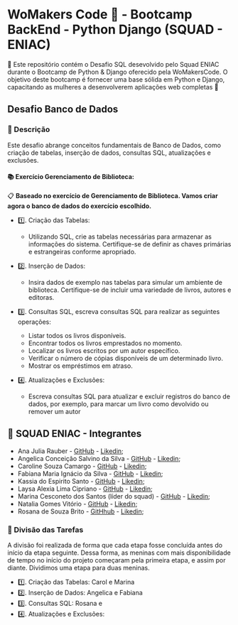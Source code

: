 # WoMakers Code 🦋 - Bootcamp BackEnd - Python Django (SQUAD - ENIAC)

🦋 Este repositório contém o Desafio SQL desevolvido pelo Squad ENIAC durante o Bootcamp de Python & Django oferecido pela WoMakersCode. O objetivo deste bootcamp é fornecer uma base sólida em Python e Django, capacitando as mulheres a desenvolverem aplicações web completas 🦋

## Desafio Banco de Dados

### 📜 Descrição

Este desafio abrange conceitos fundamentais de Banco de Dados, como criação de tabelas, inserção de dados, consultas SQL, atualizações e exclusões.
  
#### 📚 Exercício  Gerenciamento de Biblioteca:

📋 **Baseado no exercício de Gerenciamento de Biblioteca. Vamos criar agora o banco de dados do exercício escolhido.**

- 1️⃣. Criação das Tabelas:
    - Utilizando SQL, crie as tabelas necessárias para armazenar as informações do sistema. Certifique-se de definir as chaves primárias e estrangeiras conforme apropriado.

- 2️⃣. Inserção de Dados:
    - Insira dados de exemplo nas tabelas para simular um ambiente de biblioteca. Certifique-se de incluir uma variedade de livros, autores e editoras.

- 3️⃣. Consultas SQL, escreva consultas SQL para realizar as seguintes operações:
    - Listar todos os livros disponíveis.
    - Encontrar todos os livros emprestados no momento.
    - Localizar os livros escritos por um autor específico.
    - Verificar o número de cópias disponíveis de um determinado livro.
    - Mostrar os empréstimos em atraso.

- 4️⃣. Atualizações e Exclusões:
    - Escreva consultas SQL para atualizar e excluir registros do banco de dados, por exemplo, para marcar um livro como devolvido ou remover um autor

## 👥 SQUAD ENIAC - Integrantes 

- Ana Julia Rauber - [GitHub](https://github.com/anajuliarauber) - [Likedin](https://www.linkedin.com/in/ana-julia-rauber/);
- Angelica Conceição Salvino da Silva - [GitHub](https://github.com/AngelicaSalvino) - [Likedin](https://www.linkedin.com/in/angelica-salvino/);
- Caroline Souza Camargo - [GitHub](https://github.com/Caroline-Camargo) - [Likedin](https://www.linkedin.com/in/caroline-souza-camargo-023b54164/);
- Fabiana Maria Ignácio da Silva - [GitHub](https://github.com/Ignacio-fabianamaria) - [Likedin](https://www.linkedin.com/in/fabianaignacio/);
- Kassia do Espirito Santo - [GitHub](https://github.com/KassiaES) - [Likedin](https://www.linkedin.com/in/kassia-es);
- Laysa Alexia Lima Cipriano - [GitHub](https://github.com/LayCipriano) - [Likedin](https://www.linkedin.com/in/lay-cipriano/);
- Marina Cesconeto dos Santos (líder do squad) - [GitHub](https://github.com/marina6coneto) - [Likedin](https://www.linkedin.com/in/marina-cesconeto-dos-santos-a17563216/);
- Natalia Gomes Vitório - [GitHub]() - [Likedin]();
- Rosana de Souza Brito - [GitHhub](https://github.com/RosanaBrito) - [Likedin](https://www.linkedin.com/in/rosanadesouzabrito/);

### 🤝 Divisão das Tarefas

A divisão foi realizada de forma que cada etapa fosse concluída antes do início da etapa seguinte. Dessa forma, as meninas com mais disponibilidade de tempo no início do projeto começaram pela primeira etapa, e assim por diante. Dividimos uma etapa para duas meninas.

- 1️⃣. Criação das Tabelas: Carol e Marina
- 2️⃣. Inserção de Dados: Angelica e Fabiana
- 3️⃣. Consultas SQL: Rosana e
- 4️⃣. Atualizações e Exclusões:

